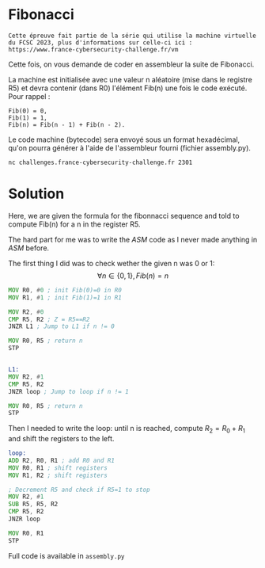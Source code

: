 # Fibonacci

    Cette épreuve fait partie de la série qui utilise la machine virtuelle du FCSC 2023, plus d'informations sur celle-ci ici : https://www.france-cybersecurity-challenge.fr/vm

Cette fois, on vous demande de coder en assembleur la suite de Fibonacci.

La machine est initialisée avec une valeur n aléatoire (mise dans le registre R5) et devra contenir (dans R0) l'élément Fib(n) une fois le code exécuté. Pour rappel :

    Fib(0) = 0,
    Fib(1) = 1,
    Fib(n) = Fib(n - 1) + Fib(n - 2).

Le code machine (bytecode) sera envoyé sous un format hexadécimal, qu'on pourra générer à l'aide de l'assembleur fourni (fichier assembly.py).

```nc challenges.france-cybersecurity-challenge.fr 2301```

# Solution

Here, we are given the formula for the fibonnacci sequence and told to compute Fib(n) for a n in the register R5.

The hard part for me was to write the *ASM* code as I never made anything in *ASM* before.


The first thing I did was to check wether the given n was 0 or 1:
$$\forall n\in\{0,1\}, Fib(n) = n$$

```asm
MOV R0, #0 ; init Fib(0)=0 in R0
MOV R1, #1 ; init Fib(1)=1 in R1

MOV R2, #0
CMP R5, R2 ; Z = R5==R2
JNZR L1 ; Jump to L1 if n != 0

MOV R0, R5 ; return n
STP


L1:
MOV R2, #1
CMP R5, R2
JNZR loop ; Jump to loop if n != 1

MOV R0, R5 ; return n
STP
```

Then I needed to write the loop: until n is reached, compute $R_2 = R_0 + R_1$ and shift the registers to the left.

```asm
loop:
ADD R2, R0, R1 ; add R0 and R1
MOV R0, R1 ; shift registers
MOV R1, R2 ; shift registers

; Decrement R5 and check if R5=1 to stop
MOV R2, #1
SUB R5, R5, R2
CMP R5, R2
JNZR loop

MOV R0, R1
STP
```

Full code is available in ```assembly.py```